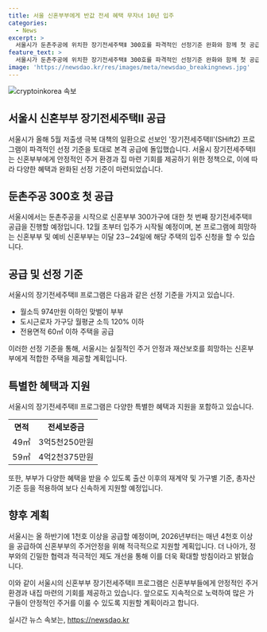 ```yaml
---
title: 서울 신혼부부에게 반값 전세 혜택 무자녀 10년 입주
categories:
  - News
excerpt: >
  서울시가 둔촌주공에 위치한 장기전세주택Ⅱ 300호를 파격적인 선정기준 완화와 함께 첫 공급한다. 시는 소득기준을 완화하고, 혼인 후 7년 이내에 이주한 부부에게도 기회를 부여한다. 이번 공급은 신혼부부의 안정적 주거와 내 집 마련 기회를 제공하는 서울시의 파격적인 저출생 대책으로, 첫 공급은 12월에 이뤄진다. 이에 따라 신혼부부들이 클릭하고 싶은 마음이 들게끔 하는 요약문이 필요하다.
feature_text: >
  서울시가 둔촌주공에 위치한 장기전세주택Ⅱ 300호를 파격적인 선정기준 완화와 함께 첫 공급한다. 시는 소득기준을 완화하고, 혼인 후 7년 이내에 이주한 부부에게도 기회를 부여한다. 이번 공급은 신혼부부의 안정적 주거와 내 집 마련 기회를 제공하는 서울시의 파격적인 저출생 대책으로, 첫 공급은 12월에 이뤄진다. 이에 따라 신혼부부들이 클릭하고 싶은 마음이 들게끔 하는 요약문이 필요하다.
image: 'https://newsdao.kr/res/images/meta/newsdao_breakingnews.jpg'
---
```


<p><img src="https://newsdao.kr/res/images/meta/newsdao_breakingnews.jpg" alt="cryptoinkorea 속보" /></p>

<h2 data-ke-size="size26">서울시 신혼부부 장기전세주택Ⅱ 공급</h2>

<p>서울시가 올해 5월 저출생 극복 대책의 일환으로 선보인 '장기전세주택Ⅱ'(SHift2) 프로그램이 파격적인 선정 기준을 토대로 본격 공급에 돌입했습니다. 서울시 장기전세주택Ⅱ는 신혼부부에게 안정적인 주거 환경과 집 마련 기회를 제공하기 위한 정책으로, 이에 따라 다양한 혜택과 완화된 선정 기준이 마련되었습니다.</p>

<p data-ke-size="size16"></p>

<h2 data-ke-size="size24">둔촌주공 300호 첫 공급</h2>

<p>서울시에서는 둔촌주공을 시작으로 신혼부부 300가구에 대한 첫 번째 장기전세주택Ⅱ 공급을 진행할 예정입니다. 12월 초부터 입주가 시작될 예정이며, 본 프로그램에 희망하는 신혼부부 및 예비 신혼부부는 이달 23∼24일에 해당 주택의 입주 신청을 할 수 있습니다.</p>

<p data-ke-size="size16"></p>

<h2 data-ke-size="size24">공급 및 선정 기준</h2>

<p>서울시의 장기전세주택Ⅱ 프로그램은 다음과 같은 선정 기준을 가지고 있습니다.</p>

<ul>
  <li>월소득 974만원 이하인 맞벌이 부부</li>
  <li>도시근로자 가구당 월평균 소득 120% 이하</li>
  <li>전용면적 60㎡ 이하 주택을 공급</li>
</ul>

<p>이러한 선정 기준을 통해, 서울시는 실질적인 주거 안정과 재산보호를 희망하는 신혼부부에게 적합한 주택을 제공할 계획입니다.</p>

<p data-ke-size="size16"></p>

<h2 data-ke-size="size24">특별한 혜택과 지원</h2>

<p>서울시의 장기전세주택Ⅱ 프로그램은 다양한 특별한 혜택과 지원을 포함하고 있습니다.</p>

<table>
  <tr>
    <td style="text-align: center; height: 17px;"><b>면적</b></td>
    <td style="text-align: center; height: 17px;"><b>전세보증금</b></td>
  </tr>
  <tr>
    <td style="text-align: center; height: 17px;">49㎡</td>
    <td style="text-align: center; height: 17px;">3억5천250만원</td>
  </tr>
  <tr>
    <td style="text-align: center; height: 17px;">59㎡</td>
    <td style="text-align: center; height: 17px;">4억2천375만원</td>
  </tr>
</table>

<p>또한, 부부가 다양한 혜택을 받을 수 있도록 출산 이후의 재계약 및 가구별 기준, 총자산 기준 등을 적용하여 보다 신속하게 지원할 예정입니다.</p>

<p data-ke-size="size16"></p>

<h2 data-ke-size="size24">향후 계획</h2>

<p>서울시는 올 하반기에 1천호 이상을 공급할 예정이며, 2026년부터는 매년 4천호 이상을 공급하여 신혼부부의 주거안정을 위해 적극적으로 지원할 계획입니다. 더 나아가, 정부와의 긴밀한 협력과 적극적인 제도 개선을 통해 이를 더욱 확대할 방침이라고 밝혔습니다.</p>

<p data-ke-size="size16"></p>

<p>이와 같이 서울시의 신혼부부 장기전세주택Ⅱ 프로그램은 신혼부부들에게 안정적인 주거환경과 내집 마련의 기회를 제공하고 있습니다. 앞으로도 지속적으로 노력하여 많은 가구들이 안정적인 주거를 이룰 수 있도록 지원할 계획이라고 합니다.</p>
실시간 뉴스 속보는, <a href="https://newsdao.kr" rel="dofollow">https://newsdao.kr</a>


